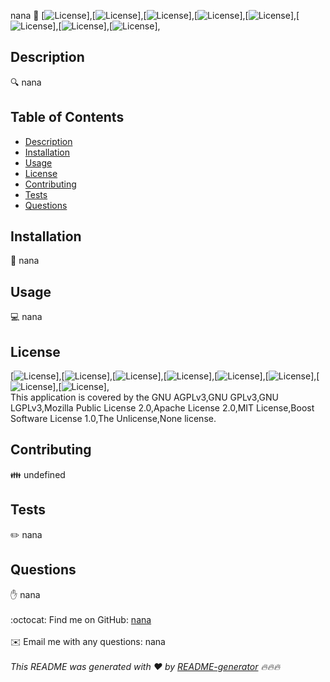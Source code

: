 
  nana 👋
  [![License](https://img.shields.io/badge/License-GNU%20AGPLv3-green)],[![License](https://img.shields.io/badge/License-GNU%20GPLv3-green)],[![License](https://img.shields.io/badge/License-GNU%20LGPLv3-green)],[![License](https://img.shields.io/badge/License-Mozilla%20Public%20License%202.0-green)],[![License](https://img.shields.io/badge/License-Apache%20License%202.0-green)],[![License](https://img.shields.io/badge/License-MIT%20License-green)],[![License](https://img.shields.io/badge/License-Boost%20Software%20License%201.0-green)],[![License](https://img.shields.io/badge/License-The%20Unlicense-green)],
  ## Description
  🔍 nana
  ## Table of Contents
  - [Description](#description)
  - [Installation](#installation)
  - [Usage](#usage)
  - [License](#license)
  - [Contributing](#contributing)
  - [Tests](#tests)
  - [Questions](#questions)
  ## Installation
  💾 nana
  ## Usage
  💻 nana
  ## License
  [![License](https://img.shields.io/badge/License-GNU%20AGPLv3-green)],[![License](https://img.shields.io/badge/License-GNU%20GPLv3-green)],[![License](https://img.shields.io/badge/License-GNU%20LGPLv3-green)],[![License](https://img.shields.io/badge/License-Mozilla%20Public%20License%202.0-green)],[![License](https://img.shields.io/badge/License-Apache%20License%202.0-green)],[![License](https://img.shields.io/badge/License-MIT%20License-green)],[![License](https://img.shields.io/badge/License-Boost%20Software%20License%201.0-green)],[![License](https://img.shields.io/badge/License-The%20Unlicense-green)],
  <br />
  This application is covered by the GNU AGPLv3,GNU GPLv3,GNU LGPLv3,Mozilla Public License 2.0,Apache License 2.0,MIT License,Boost Software License 1.0,The Unlicense,None license. 
  ## Contributing
  👪 undefined
  ## Tests
  ✏️ nana
  ## Questions
  ✋ nana<br />
  <br />
  :octocat: Find me on GitHub: [nana](https://github.com/nana)<br />
  <br />
  ✉️ Email me with any questions: nana<br /><br />
  _This README was generated with ❤️ by [README-generator](https://github.com/nguyen-william93/README-generator) 🔥🔥🔥_
      